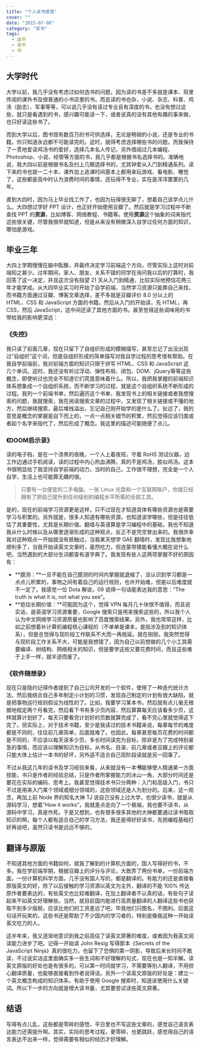 ```yaml
---
title: "个人读书感悟"
cover: ""
date: "2015-07-08"
category: "读书"
tags:
  - 选书
  - 读书
  - 书
---
```


## 大学时代

大学以前，我几乎没有考虑过如何选书的问题，因为读的书差不多就是课本、班里传阅的课外书及很普通的小书店里的书。而且读的书也杂，小说、杂志、科普、鸡汤（励志）、军事等等，可以说几乎没有读过专业且有深度的书。也没有想过这些，就只是看遇到的书，感兴趣可能读一下，或者说真的没有其他有趣的事来做，也只好读这些书了。

而到大学以后，图书馆有数百万的书可供选择，无论是畅销的小说，还是专业的书籍，你只知道永远都不可能读完的。这时，就得考虑选择哪些书的问题。而我保持了一贯地爱读鸡汤书的爱好，选择几本名人传记，另外借阅过几本编程、Photoshop、小说、经管等方面的书，我几乎都是根据书名选择书的。准确地说，我大四以前是根据书名及扫上几眼选择书的，尤其钟爱从入门到精通系列。读下来的书也就一二十本，课外加上逃课时间基本上都用来玩游戏、看电影、睡觉了，这些都是高中时认为浪费时间的事情，还玩得不专业，实在是浑浑噩噩的几年。

直到大四时，因为马上毕业找工作了，也因为玩得很无聊了，想着自己该学点儿什么。大四想过学好 PPT 设计，也正好开始使用豆瓣了。然后就是学习过程中不断查找 PPT 的**资源**，比如博客、网络教程、书籍等。使用**资源**这个抽象的词来指代这些很关键，尽管我很早就知道，但是从来没有稍微深入自学过任何方面的知识，哪怕是游戏。

## 毕业三年

大四上学期慢慢在脑中酝酿，并最终决定学习前端这个方向，尽管实际上这时对前端知之甚少。过年期间，家人、朋友、关系不错的同学在询问我以后的打算时，我回答了这一决定，并且这次没有指望 21 天从入门到精通，比较实际地预估花两三年才能学成。从大四毕业实习时开始了自学前端，当然学习资源只能靠自己来找，而书籍方面通过豆瓣、博客文章选择，差不多就是豆瓣评价 8.0 分以上的 HTML、CSS 和 JavaScript 方面的书籍。然后从入门的开始读，先 HTML，再 CSS，然后 JavaScript，这中间还读了其他方面的书。甚至觉得这些调味用的书带给我的影响更深远：

### 《失控》

我只读了前面几章，现在只留下了自组织形成的模糊描写，甚至忘记了出没出现过“自组织”这个词，但是自组织形成的简单描写对我自学过程的思考很有帮助。在我自学前端前，我对前端方面的知识只限于拼写 HTML、CSS 和 JavaScript 这几个单词。这时，我还没有听过浮动、弹性布局、闭包、DOM、jQuery等等这些概念，即使听过也完全不知道它们究竟意味着什么。所以，我把我掌握的前端知识体系想象成一个自组织系统，而不断学习的过程，就是这个自组织系统不断形成的过程。我列一个前端书单，然后遍历这个书单，我发现书上的相关链接或者我想搜索的问题，我就搜索，我在阅读搜索文章的过程中，又发现了相关链接或不懂的地方，然后继续搜索，最后堆栈溢出，忘记自己刚开始学的是什么了。扯远了，我的意思是概念的掌握是自下而上的，一点一点相关细节的积累，然后觉得应该归类或者起个名字来指代了，然后形成了概念。我这里的描述可能随便了点儿。

### 《DOOM启示录》

读的电子档，是在一个漆黑的夜晚，一个人上着夜班，守着 RoHS 测试仪器，边工作边通过手机阅读，读的过程中内心热血沸腾，真的不是鸡汤，胜似鸡汤。这本书很明显给了我坚持自学前端的动力，当时的自己，工作很不理想，完全是一个人自学，生活上也可能算无趣的很。

> 只要有一台便宜的二手电脑，一张 Linux 光盘和一个互联网账户，你就已经拥有了把自己提升到任何级别的编程水平所需的全部工具。

是的，现在的前端学习资源更是这样，只不过现在才知道具体有哪些资源也是需要学习与积累的。另外就是，很多人知道有哪些资源，也知道该学哪些，但是往往低估了其重要性，尤其是长期价值。翻墙与英语算是学习编程中的基础，我也不知道我从什么时候以及从哪里逐渐形成的这种观点，反正不是凭空冒出来的。我很庆幸我对这种观点一开始就没有抵触过，当我某天想学 GAE 翻墙时，发现比我想象地顺利多了，当我开始读英文文章时，虽然吃力，但连蒙带猜能看懂大概在说什么吧，当然遇到的大部分生词都查有道字典了。我发现有些人这两项掌握不好的原因有：

- **臆测：**一旦不能在自己臆测的时间内掌握就退缩了，没认识到学习都是一点点儿积累的，事物之间有着自己的运行规则，也许开始难，但是以后难度就不一定了。我感觉一位 Dota 解说，09 说得一句话能表达我的意思：“The truth is what it is, not what you see”。
- **低估长期价值：**可能因为这个，觉得 VPN 每月几十块很不值得，而且说实话，是英语学习资源重要，Google 搜索只是用来搜索这些的，所以我个人认为中文网络学习资源质量也影响了百度搜索结果。另外，我也常常这样，比如之前想着补计算机编程核心课程的（不单单是课本，是指涉及到的知识体系），但是总觉得与现阶段工作联系不大而一再拖延。就在刚刚，我突然觉得与现阶段工作关系不大，可能是我想错了，因为自己以前想做的几个小工具需要编译、树结构、网络相关的知识，但是要学这些又要花费时间，而且这些难于上手一样，就半途而废了。

### 《软件随想录》

现在只是隐约记得作者提到了自己公司开发的一个软件，使用了一种迭代统计方法，然后我结合自己多年制定小计划的习惯，发现自己制定的计划有很大缺陷，就是把事物运行规则假设为线性的了。比如，我要学习某本书，然后就有点儿毫无根据地规定两个月看完，然后看下书有多少页内容，然后算算每天应该看多少页，这样就算计划好了，每天只要看完计划好的页数就算完成了，看不完心里就觉得这下完了。但实际上，对于技术书籍，至少是我读过的技术书籍来说，每章每节的难度都是不同的，往往前几章简单，后面就难了。也因此，每章甚至每页花费的时间都是不同的，不应该以每天读多少页，多长时间读完为目标，除非是为了完成特别紧急的事情，而应该以理解知识为目标。从书名、目录、前几章或者豆瓣上的评论都只能大体上估计一本书的好坏，另外适不适合自己现阶段读就是另一回事了。

不过从我这几年的读书及学习经验来看，从来就没有一本**书**能够使人精通某一方面技能，书只是作者的经验总结，只是作者所掌握能力的冰山一角，大部分时间还是要花在实际的编码、思考上。我甚至觉得技术书只分两种：入门和高级入门，书只不过是用来入门某个领域或细分领域的，这些领域还是人为划分的。后来，这一观念，再加上前 Node 界的知名大神 TJ 说自己没有上过大学，也很少读书，就是从源码学习，想着“How it works”，我就差点走向了一个极端，我也要不读书，从源码中学习，真是作死。于是又想到，也有很多很多其他的大神都要通过读书吸取知识的啊，每个人都有适合自己的学习方法，我还是得好好读书，先把编程基础打好再说吧，虽然只读书是远远不够的。

## 翻译与原版

不知道其他方面的书籍如何，就我了解到的计算机方面的，国人写得好的书，不多。我在学前端早期，根据豆瓣上的评分与评论，大致弄了两份书单，一份前端方面，一份计算机科学方面，几乎没有国人写的，都是翻译的。有能力的还是直接看原版英文的好，除了以后接触的学习资源以英文为主外，翻译的不能 100% 传达原作者要表达的，有些英文也比较难翻译，在加上翻译者不认真的话，有些句子读起来不如英文好理解些。当然，就目前国内能进行高质量翻译的人翻译这些书也获取不到多少版税，应该比他们的工资差远了吧，毕竟他们只图名，不图利。后面这句话开玩笑的，这些书还是帮助了不少国内的学习者的，特别是像我这种一开始读英文吃力的人。

这半年来，我又逐渐地意识到我之前高估了读英文原著的难度，或者因为我英文阅读能力进步了吧。记得一开始读 John Resig 写得那本《Secrets of the JavaScript Ninja》真的很吃力，也留下了恐惧的第一阴影，导致后来长时间不敢读，不过说实话这里面确实多一些生词和不好理解的句式，现在也是一知半解。读英文原版的好处也是有很多的，可以第一时间就学习，不需要等别人翻译，不用担心翻译质量，也能够直接看到作者说得话。另外一个读英文原版的好处是：建立一个英文概念构成的知识体系，有助于使用 Google 搜索时，知道该使用什么关键词。所以下一步的方向就是增大读书量，尤其要尝试读些英文原著。

## 结语

写得有点儿乱，这些都是零碎的感悟，平日里也不写这些文章的，感觉自己语言表达能力还需提升啊。其实，实际的思考过程，更零碎，也更跳跃，感觉用自己的语言表达不出来一样，觉得需要有相似的经历才好理解。
